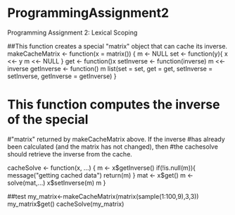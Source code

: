 # ProgrammingAssignment2
Programming Assignment 2: Lexical Scoping

##This function creates a special "matrix" object that can cache its inverse.
makeCacheMatrix <- function(x = matrix()) {
  m <- NULL
  set <- function(y){
    x <<- y
    m <<- NULL
  }
  get <- function()x
  setInverse <- function(inverse) m <<- inverse
  getInverse <- function() m 
  list(set = set, get = get, 
       setInverse = setInverse, 
       getInverse = getInverse)
}

# This function computes the inverse of the special 
#"matrix" returned by makeCacheMatrix above. If the inverse 
#has already been calculated (and the matrix has not changed), then 
#the cachesolve should retrieve the inverse from the cache.

cacheSolve <- function(x, ...) {
  m <- x$getInverse()
  if(!is.null(m)){
    message("getting cached data")
    return(m)
  }
  mat <- x$get()
  m <- solve(mat,...)
  x$setInverse(m)
  m
}

##test
my_matrix<-makeCacheMatrix(matrix(sample(1:100,9),3,3))
my_matrix$get()
cacheSolve(my_matrix)

